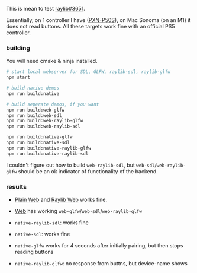 This is mean to test [raylib#3651](https://github.com/raysan5/raylib/issues/3651).

Essentially, on 1 controller I have ([PXN-P50S](https://www.e-pxn.com/products/gaming-controller/pxn-p50s)), on Mac Sonoma (on an M1) it does not read buttons. All these targets work fine with an official PS5 controller.

### building

You will need cmake & ninja installed.

```bash
# start local webserver for SDL, GLFW, raylib-sdl, raylib-glfw
npm start

# build native demos
npm run build:native

# build seperate demos, if you want
npm run build:web-glfw
npm run build:web-sdl
npm run build:web-raylib-glfw
npm run build:web-raylib-sdl

npm run build:native-glfw
npm run build:native-sdl
npm run build:native-raylib-glfw
npm run build:native-raylib-sdl
```

I couldn't figure out how to build `web-raylib-sdl`, but `web-sdl`/`web-raylib-glfw` should be an ok indicator of functionality of the backend.

### results

- [Plain Web](https://hardwaretester.com/gamepad) and [Raylib Web](https://www.raylib.com/examples/core/loader.html?name=core_input_gamepad) works fine.
- [Web](http://konsumer.js.org/raylib-3651/) has working `web-glfw`/`web-sdl`/`web-raylib-glfw`
- `native-raylib-sdl`: works fine
- `native-sdl`: works fine

- `native-glfw` works for 4 seconds after initially pairing, but then stops reading buttons
- `native-raylib-glfw`: no response from buttns, but device-name shows
